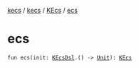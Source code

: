 [kecs](../../index.md) / [kecs](../index.md) / [KEcs](index.md) / [ecs](./ecs.md)

# ecs

`fun ecs(init: `[`KEcsDsl`](../../kecs.dsl/-k-ecs-dsl/index.md)`.() -> `[`Unit`](https://kotlinlang.org/api/latest/jvm/stdlib/kotlin/-unit/index.html)`): `[`KEcs`](index.md)